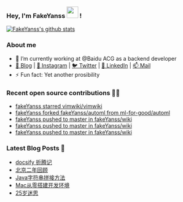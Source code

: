 ### Hey, I'm FakeYanss <img src="https://media.giphy.com/media/hvRJCLFzcasrR4ia7z/giphy.gif" width="30px"> !

[![FakeYanss's github stats](https://github-readme-stats.vercel.app/api?username=fakeyanss&count_private=true&line_height=24&show_icons=true&theme=nord)](https://github.com/fakeyanss)
<!-- [![FakeYanss's Top Langs](https://github-readme-stats.vercel.app/api/top-langs/?username=fakeyanss&layout=compact&hide=html&langs_count=9)](https://github.com/fakeyanss) -->

### About me

<!-- —————— ฅ՞•ﻌ•՞ฅ♥︎ —————— -->
- 🔭 I’m currently working at @Baidu ACG as a backend developer
- [🦓 Blog](https://foreti.me)  |  [📸 Instagram](https://www.instagram.com/fakeyanss/)  |  [🐦 Twitter](https://twitter.com/fakeYanss)  |  [💼 LinkedIn](https://www.linkedin.com/in/foretime)  |  [📫 Mail](mailto:yanshisangc@gmail.com)
- ⚡ Fun fact: Yet another prosibility
<!-- ———————ʕ·͡ˑ·ཻʔ♥︎  ——————— -->


### Recent open source contributions 👨‍💻

<!-- GITHUB:START -->
- [fakeYanss starred vimwiki/vimwiki](https://github.com/vimwiki/vimwiki)
- [fakeYanss forked fakeYanss/automl from ml-for-good/automl](https://github.com/fakeYanss/automl)
- [fakeYanss pushed to master in fakeYanss/wiki](https://github.com/fakeYanss/wiki/compare/6e923da5e7...407233a47e)
- [fakeYanss pushed to master in fakeYanss/wiki](https://github.com/fakeYanss/wiki/compare/f9ad2a030f...6e923da5e7)
- [fakeYanss pushed to master in fakeYanss/wiki](https://github.com/fakeYanss/wiki/compare/4bbc6f86bf...f9ad2a030f)
<!-- GITHUB:END -->

### Latest Blog Posts 📕
<!-- BLOG:START -->
- [docsify 折腾记](https://foreti.me/blog/2021/05/09/docsify-build/)
- [北京二年回顾](https://foreti.me/blog/2021/03/29/2-years-in-beijing/)
- [Java字符串拼接方法](https://foreti.me/blog/2021/03/27/java-string-cancat/)
- [Mac从零搭建开发环境](https://foreti.me/blog/2021/03/15/setup-env-on-mac/)
- [25岁迷思](https://foreti.me/blog/2021/01/09/thinking-at-25-years-old/)
<!-- BLOG:END -->

